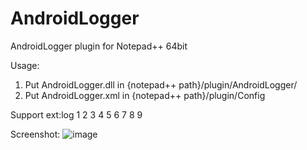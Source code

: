 # AndroidLogger
AndroidLogger plugin for Notepad++ 64bit

Usage:
1. Put AndroidLogger.dll in {notepad++ path}/plugin/AndroidLogger/
2. Put AndroidLogger.xml in {notepad++ path}/plugin/Config

Support ext:log 1 2 3 4 5 6 7 8 9 

Screenshot:
![image](https://github.com/OwenSu/AndroidLogger/images/Screenshot.png)
